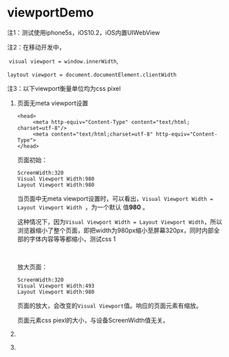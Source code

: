 # viewportDemo

注1：测试使用iphone5s，iOS10.2，iOS内置UIWebView

注2：在移动开发中，

​	`visual viewport = window.innerWidth`, 

​	`laytout viewport = document.documentElement.clientWidth` 

注3：以下viewport衡量单位均为css pixel

1. 页面无meta viewport设置

   ```
   <head>
        <meta http-equiv="Content-Type" content="text/html; charset=utf-8"/>
        <meta content="text/html;charset=utf-8" http-equiv="Content-Type">
   </head>
   ```

   页面初始：

   ```
   ScreenWidth:320
   Visual Viewport Width:980
   Layout Viewport Width:980
   ```

   当页面中无meta viewport设置时，可以看出，`Visual Viewport Width = Layout Viewport Width `，为一个默认	值**980** 。

   这种情况下，因为`Visual Viewport Width = Layout Viewport Width`，所以浏览器缩小了整个页面，即把width为980px缩小至屏幕320px，同时内部全部的字体内容等等都缩小，测试css 1

   ​

   放大页面：

   ```
   ScreenWidth:320
   Visual Viewport Width:493
   Layout Viewport Width:980
   ```

   页面的放大，会改变的`Visual Viewport`值。响应的页面元素有缩放。

   页面元素css piexl的大小，与设备ScreenWidth值无关。

2. ​

3. ​
